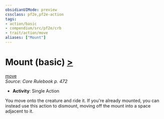 ```yaml
---
obsidianUIMode: preview
cssclass: pf2e,pf2e-action
tags:
- action/basic
- compendium/src/pf2e/crb
- trait/action/move
aliases: ["Mount"]
---
```

# Mount (basic) [>](chapter-9-playing-the-game.md#Actions "Single Action")
[move](move.md)  
*Source: Core Rulebook p. 472*  


- **Activity**: Single Action

You move onto the creature and ride it. If you're already mounted, you can instead use this action to dismount, moving off the mount into a space adjacent to it.